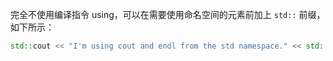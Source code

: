 完全不使用编译指令 using，可以在需要使用命名空间的元素前加上 `std::` 前缀，如下所示：

```c++
std::cout << "I'm using cout and endl from the std namespace." << std::endl;
```

